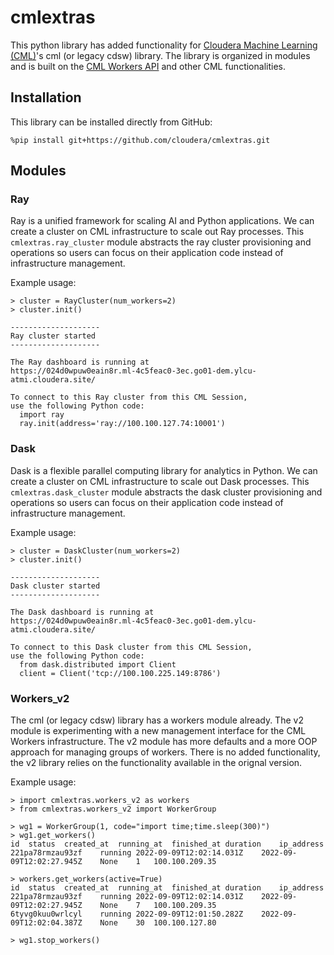 # cmlextras

This python library has added functionality for [Cloudera Machine Learning (CML)](https://docs.cloudera.com/machine-learning/cloud/product/topics/ml-product-overview.html#cdsw_overview)'s cml (or legacy cdsw) library. The library is organized in modules and is built on the [CML Workers API](https://docs.cloudera.com/machine-learning/cloud/distributed-computing/topics/ml-workers-api.html) and other CML functionalities.

## Installation
This library can be installed directly from GitHub:

```%pip install git+https://github.com/cloudera/cmlextras.git```

## Modules

### Ray
Ray is a unified framework for scaling AI and Python applications. We can create a cluster on CML infrastructure to scale out Ray processes. This `cmlextras.ray_cluster` module abstracts the ray cluster provisioning and operations so users can focus on their application code instead of infrastructure management.

Example usage:
```
> cluster = RayCluster(num_workers=2)
> cluster.init()

--------------------
Ray cluster started
--------------------

The Ray dashboard is running at
https://024d0wpuw0eain8r.ml-4c5feac0-3ec.go01-dem.ylcu-atmi.cloudera.site/

To connect to this Ray cluster from this CML Session,
use the following Python code:
  import ray
  ray.init(address='ray://100.100.127.74:10001')

```

### Dask
Dask is a flexible parallel computing library for analytics in Python. We can create a cluster on CML infrastructure to scale out Dask processes. This `cmlextras.dask_cluster` module abstracts the dask cluster provisioning and operations so users can focus on their application code instead of infrastructure management.

Example usage:
```
> cluster = DaskCluster(num_workers=2)
> cluster.init()

--------------------
Dask cluster started
--------------------

The Dask dashboard is running at
https://024d0wpuw0eain8r.ml-4c5feac0-3ec.go01-dem.ylcu-atmi.cloudera.site/

To connect to this Dask cluster from this CML Session,
use the following Python code:
  from dask.distributed import Client
  client = Client('tcp://100.100.225.149:8786')
```

### Workers_v2
The cml (or legacy cdsw) library has a workers module already. The v2 module is experimenting with a new management interface for the CML Workers infrastructure. The v2 module has more defaults and a more OOP approach for managing groups of workers. There is no added functionality, the v2 library relies on the functionality available in the orignal version.

Example usage:
```
> import cmlextras.workers_v2 as workers
> from cmlextras.workers_v2 import WorkerGroup

> wg1 = WorkerGroup(1, code="import time;time.sleep(300)")
> wg1.get_workers()
id	status	created_at	running_at	finished_at	duration	ip_address
221pa78rmzau93zf	running	2022-09-09T12:02:14.031Z	2022-09-09T12:02:27.945Z	None	1	100.100.209.35

> workers.get_workers(active=True)
id	status	created_at	running_at	finished_at	duration	ip_address
221pa78rmzau93zf	running	2022-09-09T12:02:14.031Z	2022-09-09T12:02:27.945Z	None	7	100.100.209.35
6tyvg0kuu0wrlcyl	running	2022-09-09T12:01:50.282Z	2022-09-09T12:02:04.387Z	None	30	100.100.127.80

> wg1.stop_workers()
```
